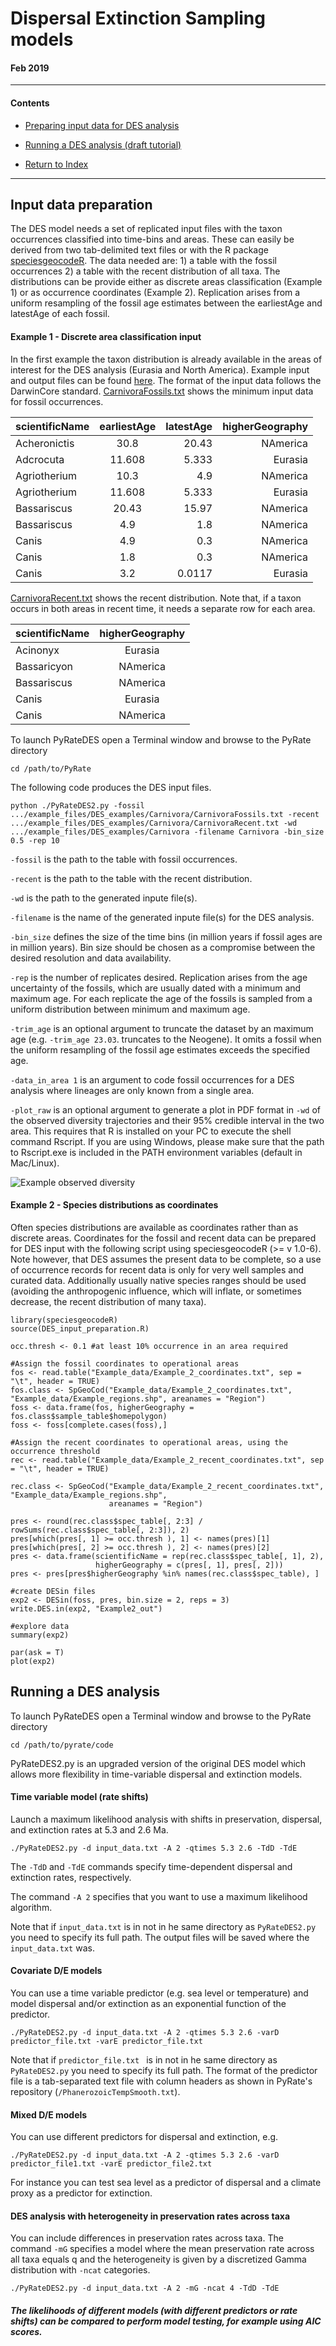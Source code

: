 # Dispersal Extinction Sampling models
#### Feb 2019
***
#### Contents
* [Preparing input data for DES analysis](https://github.com/dsilvestro/PyRate/blob/master/tutorials/pyrate_tutorial_5.md#input-data-preparation)
* [Running a DES analysis (draft tutorial)](https://github.com/dsilvestro/PyRate/blob/master/tutorials/pyrate_tutorial_5.md#running-a-des-analysis)

* [Return to Index](https://github.com/dsilvestro/PyRate/tree/master/tutorials#pyrate-tutorials---index) 
***


## Input data preparation
The DES model needs a set of replicated input files with the taxon occurrences classified into time-bins and areas. These can easily be derived from two tab-delimited text files or with the R package [speciesgeocodeR](https://github.com/azizka/speciesgeocodeR). The data needed are: 1) a table with the fossil occurrences 2) a table with the recent distribution of all taxa. The distributions can be provide either as discrete areas classification (Example 1) or as occurrence coordinates (Example 2). Replication arises from a uniform resampling of the fossil age estimates between the earliestAge and latestAge of each fossil.

#### Example 1 - Discrete area classification input

In the first example the taxon distribution is already available in the areas of interest for the DES analysis (Eurasia and North America). Example input and output files can be found [here](https://github.com/dsilvestro/PyRate/tree/master/example_files/DES_examples/Carnivora). The format of the input data follows the DarwinCore standard. [CarnivoraFossils.txt](https://github.com/dsilvestro/PyRate/blob/master/example_files/DES_examples/Carnivora/CarnivoraFossils.txt) shows the minimum input data for fossil occurrences.

| scientificName   | earliestAge  | latestAge | higherGeography |
| ------------- |:-------------:| -----:| -----:|
Acheronictis | 30.8 | 20.43 | NAmerica
Adcrocuta | 11.608 | 5.333 | Eurasia
Agriotherium | 10.3 | 4.9 | NAmerica
Agriotherium | 11.608 | 5.333 | Eurasia
Bassariscus | 20.43 | 15.97 | NAmerica
Bassariscus | 4.9 | 1.8 | NAmerica
Canis | 4.9 | 0.3 | NAmerica
Canis | 1.8 | 0.3 | NAmerica
Canis | 3.2 | 0.0117 | Eurasia

[CarnivoraRecent.txt](https://github.com/dsilvestro/PyRate/blob/master/example_files/DES_examples/Carnivora/CarnivoraRecent.txt) shows the recent distribution. Note that, if a taxon occurs in both areas in recent time, it needs a separate row for each area.

| scientificName   | higherGeography |
| ------------- |:-------------:|
Acinonyx | Eurasia
Bassaricyon | NAmerica
Bassariscus | NAmerica
Canis | Eurasia
Canis | NAmerica

To launch PyRateDES open a Terminal window and browse to the PyRate directory 

`cd /path/to/PyRate`

The following code produces the DES input files.

`python ./PyRateDES2.py -fossil .../example_files/DES_examples/Carnivora/CarnivoraFossils.txt -recent .../example_files/DES_examples/Carnivora/CarnivoraRecent.txt -wd .../example_files/DES_examples/Carnivora -filename Carnivora -bin_size 0.5 -rep 10`

`-fossil` is the path to the table with fossil occurrences.

`-recent` is the path to the table with the recent distribution.

`-wd` is the path to the generated inpute file(s).

`-filename` is the name of the generated inpute file(s) for the DES analysis.

`-bin_size` defines the size of the time bins (in million years if fossil ages are in million years). Bin size should be chosen as a compromise between the desired resolution and data availability.

`-rep` is the number of replicates desired. Replication arises from the age uncertainty of the fossils, which are usually dated with a minimum and maximum age. For each replicate the age of the fossils is sampled from a uniform distribution between minimum and maximum age.

`-trim_age` is an optional argument to truncate the dataset by an maximum age (e.g. `-trim_age 23.03`. truncates to the Neogene). It omits a fossil when the uniform resampling of the fossil age estimates exceeds the specified age.

`-data_in_area 1` is an argument to code fossil occurrences for a DES analysis where lineages are only known from a single area.

`-plot_raw` is an optional argument to generate a plot in PDF format in `-wd` of the observed diversity trajectories and their 95% credible interval in the two area. This requires that R is installed on your PC to execute the shell command Rscript. If you are using Windows, please make sure that the path to Rscript.exe is included in the PATH environment variables (default in Mac/Linux).

![Example observed diversity](https://github.com/dsilvestro/PyRate/blob/master/example_files/plots/DES_observed_diversity.png)


#### Example 2 - Species distributions as coordinates

Often species distributions are available as coordinates rather than as discrete areas.  Coordinates for the fossil and recent data can be prepared for DES input with the following script using speciesgeocodeR (>= v 1.0-6). Note however, that DES assumes the present data to be complete, so a use of occurrence records for recent data is only for very well samples and curated data. Additionally usually native species ranges should be used (avoiding the anthropogenic influence, which will inflate, or sometimes decrease, the recent distribution of many taxa).

```{r, warning = F, echo = F}
library(speciesgeocodeR)
source(DES_input_preparation.R)

occ.thresh <- 0.1 #at least 10% occurrence in an area required

#Assign the fossil coordinates to operational areas
fos <- read.table("Example_data/Example_2_coordinates.txt", sep = "\t", header = TRUE)
fos.class <- SpGeoCod("Example_data/Example_2_coordinates.txt", "Example_data/Example_regions.shp", areanames = "Region")
foss <- data.frame(fos, higherGeography = fos.class$sample_table$homepolygon)
foss <- foss[complete.cases(foss),]

#Assign the recent coordinates to operational areas, using the occurrence threshold
rec <- read.table("Example_data/Example_2_recent_coordinates.txt", sep = "\t", header = TRUE)

rec.class <- SpGeoCod("Example_data/Example_2_recent_coordinates.txt", "Example_data/Example_regions.shp", 
                      areanames = "Region")

pres <- round(rec.class$spec_table[, 2:3] / rowSums(rec.class$spec_table[, 2:3]), 2)
pres[which(pres[, 1] >= occ.thresh ), 1] <- names(pres)[1] 
pres[which(pres[, 2] >= occ.thresh ), 2] <- names(pres)[2] 
pres <- data.frame(scientificName = rep(rec.class$spec_table[, 1], 2),
                   higherGeography = c(pres[, 1], pres[, 2]))
pres <- pres[pres$higherGeography %in% names(rec.class$spec_table), ]

#create DESin files
exp2 <- DESin(foss, pres, bin.size = 2, reps = 3)
write.DES.in(exp2, "Example2_out")

#explore data
summary(exp2)

par(ask = T)
plot(exp2)

```


## Running a DES analysis
To launch PyRateDES open a Terminal window and browse to the PyRate directory 

`cd /path/to/pyrate/code`

PyRateDES2.py is an upgraded version of the original DES model which allows more flexibility in time-variable dispersal and extinction models.

#### Time variable model (rate shifts)
Launch a maximum likelihood analysis with shifts in preservation, dispersal, and extinction rates at 5.3 and 2.6 Ma.

`./PyRateDES2.py -d input_data.txt -A 2 -qtimes 5.3 2.6 -TdD -TdE`

The `-TdD` and `-TdE` commands specify time-dependent dispersal and extinction rates, respectively.

The command `-A 2` specifies that you want to use a maximum likelihood algorithm. 

Note that if `input_data.txt` is in not in he same directory as `PyRateDES2.py` you need to specify its full path. The output files will be saved where the `input_data.txt` was.

#### Covariate D/E models
You can use a time variable predictor (e.g. sea level or temperature) and model dispersal and/or extinction as an exponential function of the predictor. 

`./PyRateDES2.py -d input_data.txt -A 2 -qtimes 5.3 2.6 -varD predictor_file.txt -varE predictor_file.txt`

Note that if `predictor_file.txt ` is in not in he same directory as `PyRateDES2.py` you need to specify its full path. The format of the predictor file is a tab-separated text file with column headers as shown in PyRate's repository (`/PhanerozoicTempSmooth.txt`).

#### Mixed D/E models
You can use different predictors for dispersal and extinction, e.g.

`./PyRateDES2.py -d input_data.txt -A 2 -qtimes 5.3 2.6 -varD predictor_file1.txt -varE predictor_file2.txt`

For instance you can test sea level as a predictor of dispersal and a climate proxy as a predictor for extinction. 

#### DES analysis with heterogeneity in preservation rates across taxa
You can include differences in preservation rates across taxa. The command `-mG` specifies a model where the mean preservation rate across all taxa equals q and the heterogeneity is given by a discretized Gamma distribution with `-ncat` categories.

`./PyRateDES2.py -d input_data.txt -A 2 -mG -ncat 4 -TdD -TdE`

##### The likelihoods of different models (with different predictors or rate shifts) can be compared to perform model testing, for example using AIC scores. 















